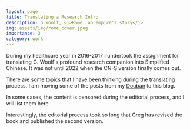 ```yaml
---
layout: page
title: Translating a Research Intro
description: G.Woolf, <i>Rome. an empire's story</i>
img: assets/img/rome_cover.jpeg
importance: 3
category: work
---
```


During my healthcare year in 2016-2017 I undertook the assignment for translating G. Woolf's profound research companion into Simplified Chinese. It was not until 2022 when the CN-S version finally comes out. 

There are some topics that I have been thinking during the translating process. I am moving some of the posts from my [Douban](https://www.douban.com/people/Charles-Canton/) to this blog.

In some cases, the content is censored during the editorial process, and I will list them here.

Interestingly, the editorial process took so long that Greg has revised the book and published the second version.